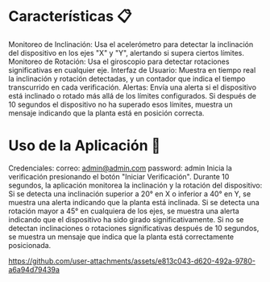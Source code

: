 # Características 📋
Monitoreo de Inclinación: Usa el acelerómetro para detectar la inclinación del dispositivo en los ejes "X" y "Y", alertando si supera ciertos límites.
Monitoreo de Rotación: Usa el giroscopio para detectar rotaciones significativas en cualquier eje.
Interfaz de Usuario: Muestra en tiempo real la inclinación y rotación detectadas, y un contador que indica el tiempo transcurrido en cada verificación.
Alertas: Envía una alerta si el dispositivo está inclinado o rotado más allá de los límites configurados. Si después de 10 segundos el dispositivo no ha superado esos límites, muestra un mensaje indicando que la planta está en posición correcta.

# Uso de la Aplicación 📲
Credenciales:
correo: admin@admin.com
password: admin
Inicia la verificación presionando el botón "Iniciar Verificación".
Durante 10 segundos, la aplicación monitorea la inclinación y la rotación del dispositivo:
Si se detecta una inclinación superior a 20° en X o inferior a 40° en Y, se muestra una alerta indicando que la planta está inclinada.
Si se detecta una rotación mayor a 45° en cualquiera de los ejes, se muestra una alerta indicando que el dispositivo ha sido girado significativamente.
Si no se detectan inclinaciones o rotaciones significativas después de 10 segundos, se muestra un mensaje que indica que la planta está correctamente posicionada.



https://github.com/user-attachments/assets/e813c043-d620-492a-9780-a6a94d79439a

